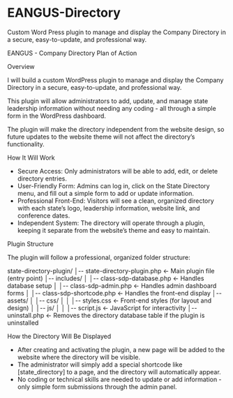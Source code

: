 # EANGUS-Directory
Custom Word Press plugin to manage and display the Company Directory in a secure, easy-to-update, and professional way.

EANGUS - Company Directory Plan of Action 

Overview 

I will build a custom WordPress plugin to manage and display the Company Directory in a secure, easy-to-update, and professional way. 
 
This plugin will allow administrators to add, update, and manage state leadership information without needing any coding - all through a simple form in the WordPress dashboard. 
 
The plugin will make the directory independent from the website design, so future updates to the website theme will not affect the directory’s functionality. 

How It Will Work 

- Secure Access: Only administrators will be able to add, edit, or delete directory entries. 
- User-Friendly Form: Admins can log in, click on the State Directory menu, and fill out a simple form to add or update information. 
- Professional Front-End: Visitors will see a clean, organized directory with each state’s logo, leadership information, website link, and conference dates. 
- Independent System: The directory will operate through a plugin, keeping it separate from the website’s theme and easy to maintain. 

Plugin Structure 

The plugin will follow a professional, organized folder structure: 
 
state-directory-plugin/ 
│-- state-directory-plugin.php          	← Main plugin file (entry point) 
│-- includes/ 
│   │-- class-sdp-database.php         	← Handles database setup 
│   │-- class-sdp-admin.php             	← Handles admin dashboard forms 
│   │-- class-sdp-shortcode.php        	← Handles the front-end display 
│-- assets/ 
│   │-- css/ 
│   │   │-- styles.css                  	       	← Front-end styles (for layout and design) 
│   │-- js/ 
│   │   │-- script.js                    	       	← JavaScript for interactivity 
│-- uninstall.php                      ← Removes the directory database table if the plugin is uninstalled 

 

 

How the Directory Will Be Displayed 

- After creating and activating the plugin, a new page will be added to the website where the directory will be visible. 
- The administrator will simply add a special shortcode like [state_directory] to a page, and the directory will automatically appear. 
- No coding or technical skills are needed to update or add information - only simple form submissions through the admin panel. 

 
